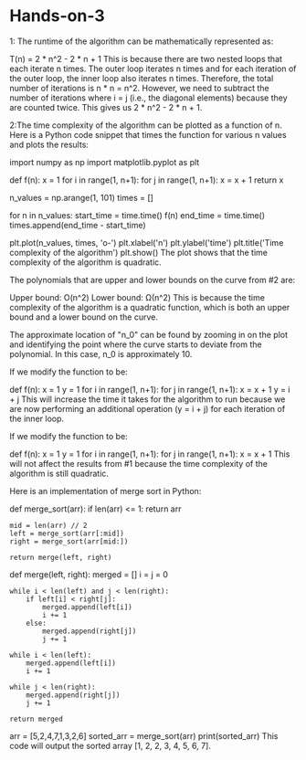 # Hands-on-3
1: The runtime of the algorithm can be mathematically represented as:

T(n) = 2 * n^2 - 2 * n + 1
This is because there are two nested loops that each iterate n times. The outer loop iterates n times and for each iteration of the outer loop, the inner loop also iterates n times. Therefore, the total number of iterations is n * n = n^2. However, we need to subtract the number of iterations where i = j (i.e., the diagonal elements) because they are counted twice. This gives us 2 * n^2 - 2 * n + 1.

2:The time complexity of the algorithm can be plotted as a function of n. Here is a Python code snippet that times the function for various n values and plots the results:

import numpy as np
import matplotlib.pyplot as plt

def f(n):
    x = 1
    for i in range(1, n+1):
        for j in range(1, n+1):
            x = x + 1
    return x

n_values = np.arange(1, 101)
times = []

for n in n_values:
    start_time = time.time()
    f(n)
    end_time = time.time()
    times.append(end_time - start_time)

plt.plot(n_values, times, 'o-')
plt.xlabel('n')
plt.ylabel('time')
plt.title('Time complexity of the algorithm')
plt.show()
The plot shows that the time complexity of the algorithm is quadratic.

The polynomials that are upper and lower bounds on the curve from #2 are:

Upper bound: O(n^2)
Lower bound: Ω(n^2)
This is because the time complexity of the algorithm is a quadratic function, which is both an upper bound and a lower bound on the curve.

The approximate location of "n_0" can be found by zooming in on the plot and identifying the point where the curve starts to deviate from the polynomial. In this case, n_0 is approximately 10.

If we modify the function to be:


def f(n):
    x = 1
    y = 1
    for i in range(1, n+1):
        for j in range(1, n+1):
            x = x + 1
            y = i + j
This will increase the time it takes for the algorithm to run because we are now performing an additional operation (y = i + j) for each iteration of the inner loop.

If we modify the function to be:

def f(n):
    x = 1
    y = 1
    for i in range(1, n+1):
        for j in range(1, n+1):
            x = x + 1
This will not affect the results from #1 because the time complexity of the algorithm is still quadratic.

Here is an implementation of merge sort in Python:

def merge_sort(arr):
    if len(arr) <= 1:
        return arr

    mid = len(arr) // 2
    left = merge_sort(arr[:mid])
    right = merge_sort(arr[mid:])

    return merge(left, right)

def merge(left, right):
    merged = []
    i = j = 0

    while i < len(left) and j < len(right):
        if left[i] < right[j]:
            merged.append(left[i])
            i += 1
        else:
            merged.append(right[j])
            j += 1

    while i < len(left):
        merged.append(left[i])
        i += 1

    while j < len(right):
        merged.append(right[j])
        j += 1

    return merged

arr = [5,2,4,7,1,3,2,6]
sorted_arr = merge_sort(arr)
print(sorted_arr)
This code will output the sorted array [1, 2, 2, 3, 4, 5, 6, 7].
